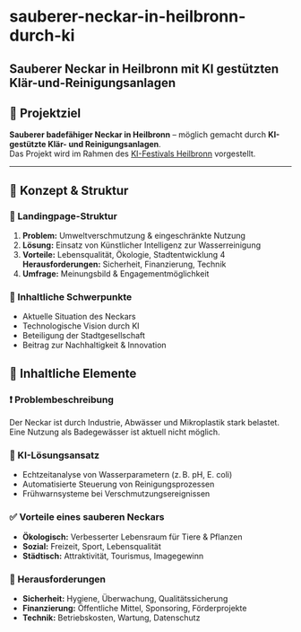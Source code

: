# sauberer-neckar-in-heilbronn-durch-ki
Sauberer Neckar in Heilbronn mit KI gestützten Klär-und-Reinigungsanlagen
---

## 🎯 Projektziel

**Sauberer badefähiger Neckar in Heilbronn** – möglich gemacht durch **KI-gestützte Klär- und Reinigungsanlagen**.  
Das Projekt wird im Rahmen des [KI-Festivals Heilbronn](https://ki-festival.de) vorgestellt.

---

## 📐 Konzept & Struktur

### 🔷 Landingpage-Struktur
1. **Problem:** Umweltverschmutzung & eingeschränkte Nutzung
2. **Lösung:** Einsatz von Künstlicher Intelligenz zur Wasserreinigung
3. **Vorteile:** Lebensqualität, Ökologie, Stadtentwicklung
4 **Herausforderungen:** Sicherheit, Finanzierung, Technik
5. **Umfrage:** Meinungsbild & Engagementmöglichkeit

### 🔷 Inhaltliche Schwerpunkte
- Aktuelle Situation des Neckars
- Technologische Vision durch KI
- Beteiligung der Stadtgesellschaft
- Beitrag zur Nachhaltigkeit & Innovation

## 🧠 Inhaltliche Elemente

### ❗ Problembeschreibung
Der Neckar ist durch Industrie, Abwässer und Mikroplastik stark belastet. Eine Nutzung als Badegewässer ist aktuell nicht möglich.

### 🤖 KI-Lösungsansatz
- Echtzeitanalyse von Wasserparametern (z. B. pH, E. coli)
- Automatisierte Steuerung von Reinigungsprozessen
- Frühwarnsysteme bei Verschmutzungsereignissen

### ✅ Vorteile eines sauberen Neckars
- **Ökologisch:** Verbesserter Lebensraum für Tiere & Pflanzen  
- **Sozial:** Freizeit, Sport, Lebensqualität  
- **Städtisch:** Attraktivität, Tourismus, Imagegewinn

### 🧱 Herausforderungen
- **Sicherheit:** Hygiene, Überwachung, Qualitätssicherung  
- **Finanzierung:** Öffentliche Mittel, Sponsoring, Förderprojekte  
- **Technik:** Betriebskosten, Wartung, Datenschutz
